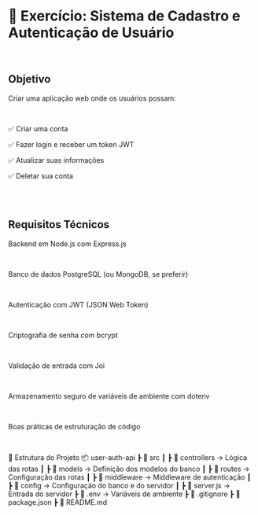 # 🚀 Exercício: Sistema de Cadastro e Autenticação de Usuário
<br>
<h2>Objetivo</h2>
<p>Criar uma aplicação web onde os usuários possam:</p><br>
<p>✅ Criar uma conta</p>
<p>✅ Fazer login e receber um token JWT</p>
<p>✅ Atualizar suas informações</p>
<p>✅ Deletar sua conta</p>
<br><br>

<h2>Requisitos Técnicos</h2>
<p>Backend em Node.js com Express.js</p><br>
<p>Banco de dados PostgreSQL (ou MongoDB, se preferir)</p><br>
<p>Autenticação com JWT (JSON Web Token)</p><br>
<p>Criptografia de senha com bcrypt</p><br>
<p>Validação de entrada com Joi</p><br>
<p>Armazenamento seguro de variáveis de ambiente com dotenv</p><br>
<p>Boas práticas de estruturação de código</p><br>


📂 Estrutura do Projeto
📦 user-auth-api
┣ 📂 src
┃ ┣ 📂 controllers → Lógica das rotas
┃ ┣ 📂 models → Definição dos modelos do banco
┃ ┣ 📂 routes → Configuração das rotas
┃ ┣ 📂 middleware → Middleware de autenticação
┃ ┣ 📂 config → Configuração do banco e do servidor
┃ ┣ 📜 server.js → Entrada do servidor
┣ 📜 .env → Variáveis de ambiente
┣ 📜 .gitignore
┣ 📜 package.json
┣ 📜 README.md

